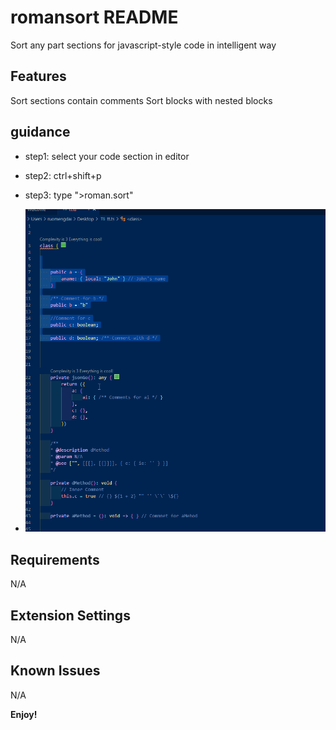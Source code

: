 # romansort README

Sort any part sections for javascript-style code in intelligent way



## Features

Sort sections contain comments
Sort blocks  with nested blocks

## guidance

- step1: select your code section in editor
- step2: ctrl+shift+p
- step3: type ">roman.sort"

- ![Alt Text](demo1.gif)

## Requirements
N/A

## Extension Settings

N/A

## Known Issues

N/A

**Enjoy!**
